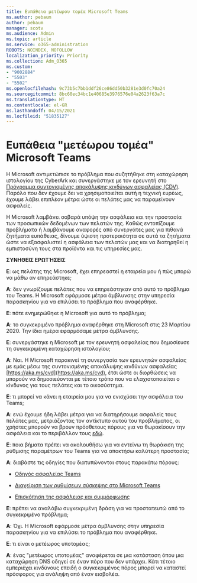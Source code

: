 ```yaml
---
title: Ευπάθεια μετέωρου τομέα Microsoft Teams
ms.author: pebaum
author: pebaum
manager: scotv
ms.audience: Admin
ms.topic: article
ms.service: o365-administration
ROBOTS: NOINDEX, NOFOLLOW
localization_priority: Priority
ms.collection: Adm_O365
ms.custom:
- "9002884"
- "5503"
- "5502"
ms.openlocfilehash: 9c73b5c7bb1ddf26ce86dd50b3281e3d0fc70a24
ms.sourcegitcommit: 8bc60ec34bc1e40685e3976576e04a2623f63a7c
ms.translationtype: HT
ms.contentlocale: el-GR
ms.lasthandoff: 04/15/2021
ms.locfileid: "51835127"
---
```

# <a name="microsoft-teams-dangling-domain-vulnerability"></a>Ευπάθεια "μετέωρου τομέα" Microsoft Teams

Η Microsoft αντιμετώπισε το πρόβλημα που συζητήθηκε στη καταχώρηση ιστολογίου της CyberArk και συνεργάστηκε με τον ερευνητή στο [Πρόγραμμα συντονισμένης αποκάλυψης κινδύνων ασφαλείας (CDV)](https://aka.ms/cvd). Παρόλο που δεν έχουμε δει να χρησιμοποιείται αυτή η τεχνική ευρέως, έχουμε λάβει επιπλέον μέτρα ώστε οι πελάτες μας να παραμείνουν ασφαλείς.

Η Microsoft λαμβάνει σοβαρά υπόψη την ασφάλεια και την προστασία των προσωπικών δεδομένων των πελατών της. Καθώς εντοπίζουμε προβλήματα ή λαμβάνουμε αναφορές από συνεργάτες μας για πιθανά ζητήματα ευπάθειας, δίνουμε ύψιστη προτεραιότητα σε αυτά τα ζητήματα ώστε να εξασφαλιστεί η ασφάλεια των πελατών μας και να διατηρηθεί η εμπιστοσύνη τους στα προϊόντα και τις υπηρεσίες μας.

**ΣΥΝΗΘΕΙΣ ΕΡΩΤΉΣΕΙΣ**

**Ε**: ως πελάτης της Microsoft, έχει επηρεαστεί η εταιρεία μου ή πώς μπορώ να μάθω αν επηρεάστηκε;

**Α**: δεν γνωρίζουμε πελάτες που να επηρεάστηκαν από αυτό το πρόβλημα του Teams. H Microsoft εφάρμοσε μέτρα άμβλυνσης στην υπηρεσία παρασκηνίου για να επιλύσει το πρόβλημα που αναφέρθηκε.

**Ε**: πότε ενημερώθηκε η Microsoft για αυτό το πρόβλημα;

**Α**: το συγκεκριμένο πρόβλημα αναφέρθηκε στη Microsoft στις 23 Μαρτίου 2020. Την ίδια ημέρα εφαρμόσαμε μέτρα άμβλυνσης.

**Ε**: συνεργάστηκε η Microsoft με τον ερευνητή ασφαλείας που δημοσίευσε τη συγκεκριμένη καταχώρηση ιστολογίου;

**Α**: Ναι. Η Microsoft παρακινεί τη συνεργασία των ερευνητών ασφαλείας με εμάς μέσω της συντονισμένης αποκάλυψης κινδύνων ασφαλείας [https://aka.ms/cvd](https://aka.ms/cvd), έτσι ώστε οι διορθώσεις να μπορούν να δημοσιεύονται με τέτοιο τρόπο που να ελαχιστοποιείται ο κίνδυνος για τους πελάτες και το οικοσύστημα.  

**Ε**: τι μπορεί να κάνει η εταιρεία μου για να ενισχύσει την ασφάλεια του Teams;  

**A**: ενώ έχουμε ήδη λάβει μέτρα για να διατηρήσουμε ασφαλείς τους πελάτες μας, μετριάζοντας τον αντίκτυπο αυτού του προβλήματος, οι χρήστες μπορούν να βρουν πρόσθετους πόρους για να θωρακίσουν την ασφάλεια και το περιβάλλον τους [εδώ](https://www.microsoft.com/microsoft-365/blog/2020/04/06/it-professionals-privacy-security-microsoft-teams/).  

**Ε**: ποια βήματα πρέπει να ακολουθήσω για να εντείνω τη θωράκιση της ρύθμισης παραμέτρων του Teams για να αποκτήσω καλύτερη προστασία;

**Α**: διαβάστε τις οδηγίες που διατυπώνονται στους παρακάτω πόρους: 

- [Οδηγός ασφαλείας Teams](https://docs.microsoft.com/microsoftteams/teams-security-guide)

- [Διαχείριση των ρυθμίσεων σύσκεψης στο Microsoft Teams](https://docs.microsoft.com/microsoftteams/meeting-settings-in-teams)

- [Επισκόπηση της ασφάλειας και συμμόρφωσης](https://docs.microsoft.com/microsoftteams/security-compliance-overview)

**Ε**: πρέπει να αναλάβω συγκεκριμένη δράση για να προστατευτώ από το συγκεκριμένο πρόβλημα;

**Α**: Όχι. H Microsoft εφάρμοσε μέτρα άμβλυνσης στην υπηρεσία παρασκηνίου για να επιλύσει το πρόβλημα που αναφέρθηκε.

**Ε**: τι είναι ο μετέωρος υποτομέας;

**Α**: ένας "μετέωρος υποτομέας" αναφέρεται σε μια κατάσταση όπου μια καταχώρηση DNS οδηγεί σε έναν πόρο που δεν υπάρχει.  Κάτι τέτοιο εμπεριέχει κινδύνους επειδή ο συγκεκριμένος πόρος μπορεί να καταστεί πρόσφορος για ανάληψη από έναν εισβολέα.
